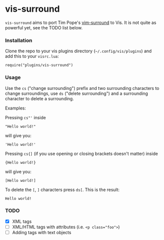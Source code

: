 # vis-surround

`vis-surround` aims to port Tim Pope's [vim-surround](https://github.com/tpope/vim-surround) to Vis. It is not quite as powerful yet, see the TODO list below.

### Installation
Clone the repo to your vis plugins directory (`~/.config/vis/plugins`) and add
this to your `visrc.lua`:
```
require("plugins/vis-surround")
```

### Usage

Use the `cs` ("change surrounding") prefix and two surrounding characters to change surroundings, use `ds` ("delete surrounding") and a surrounding character to delete a surrounding.

Examples:

Pressing `cs"'` inside
```
"Hello world!"
```
will give you:
```
'Hello world!'
```
Pressing `cs{]` (if you use opening or closing brackets doesn't matter) inside
```
{Hello world!}
```
will give you:
```
[Hello world!]
```
To delete the `[`, `]` characters press `ds[`. This is the result:
```
Hello world!
```

### TODO
- [x] XML tags
- [ ] XML/HTML tags with attributes (i.e. `<p class="foo">`)
- [ ] Adding tags with text objects